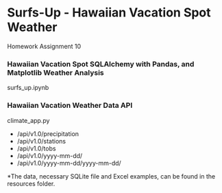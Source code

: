# Surfs-Up - Hawaiian Vacation Spot Weather
Homework Assignment 10

### Hawaiian Vacation Spot SQLAlchemy with Pandas, and Matplotlib Weather Analysis
surfs_up.ipynb

### Hawaiian Vacation Weather Data API 
climate_app.py
* /api/v1.0/precipitation
* /api/v1.0/stations
* /api/v1.0/tobs
* /api/v1.0/yyyy-mm-dd/
* /api/v1.0/yyyy-mm-dd/yyyy-mm-dd/

*The data, necessary SQLite file and Excel examples, can be found in the resources folder.
